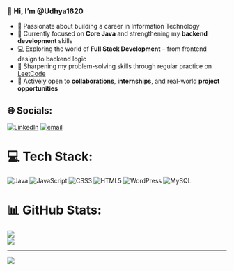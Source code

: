 ### 👋 Hi, I’m @Udhya1620  

- 👀 Passionate about building a career in Information Technology  
- 🌱 Currently focused on **Core Java** and strengthening my **backend development** skills  
- 💻 Exploring the world of **Full Stack Development** – from frontend design to backend logic  
- 🧠 Sharpening my problem-solving skills through regular practice on [LeetCode](https://leetcode.com/u/udhyakumar162000/)  
- 🤝 Actively open to **collaborations**, **internships**, and real-world **project opportunities**

  

## 🌐 Socials:
[![LinkedIn](https://img.shields.io/badge/LinkedIn-%230077B5.svg?logo=linkedin&logoColor=white)](https://linkedin.com/in/https://www.linkedin.com/in/udhya-kumar-2a0439228/) [![email](https://img.shields.io/badge/Email-D14836?logo=gmail&logoColor=white)](mailto:udhyakumar162000@gmail.com) 

# 💻 Tech Stack:
![Java](https://img.shields.io/badge/java-%23ED8B00.svg?style=flat&logo=openjdk&logoColor=white) ![JavaScript](https://img.shields.io/badge/javascript-%23323330.svg?style=flat&logo=javascript&logoColor=%23F7DF1E) ![CSS3](https://img.shields.io/badge/css3-%231572B6.svg?style=flat&logo=css3&logoColor=white) ![HTML5](https://img.shields.io/badge/html5-%23E34F26.svg?style=flat&logo=html5&logoColor=white) ![WordPress](https://img.shields.io/badge/WordPress-%23117AC9.svg?style=flat&logo=WordPress&logoColor=white) ![MySQL](https://img.shields.io/badge/mysql-4479A1.svg?style=flat&logo=mysql&logoColor=white)
# 📊 GitHub Stats:
![](https://nirzak-streak-stats.vercel.app/?user=udhya1620&theme=dark&hide_border=true)<br/>
![](https://github-readme-stats.vercel.app/api/top-langs/?username=udhya1620&theme=dark&hide_border=true&include_all_commits=true&count_private=false&layout=compact)

---
[![](https://visitcount.itsvg.in/api?id=udhya1620&icon=10&color=13)](https://visitcount.itsvg.in)

<!-- Proudly created with GPRM ( https://gprm.itsvg.in ) -->
